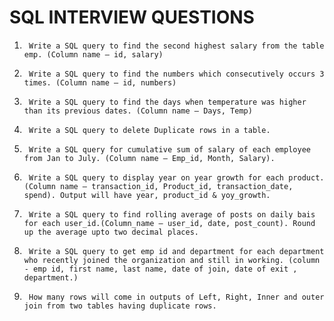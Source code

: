 # SQL INTERVIEW QUESTIONS


1.      Write a SQL query to find the second highest salary from the table emp. (Column name – id, salary)

2.      Write a SQL query to find the numbers which consecutively occurs 3 times. (Column name – id, numbers)

3.      Write a SQL query to find the days when temperature was higher than its previous dates. (Column name – Days, Temp)

4.      Write a SQL query to delete Duplicate rows in a table.

5.      Write a SQL query for cumulative sum of salary of each employee from Jan to July. (Column name – Emp_id, Month, Salary).

6.      Write a SQL query to display year on year growth for each product. (Column name – transaction_id, Product_id, transaction_date, spend). Output will have year, product_id & yoy_growth.

7.      Write a SQL query to find rolling average of posts on daily bais for each user_id.(Column_name – user_id, date, post_count). Round up the average upto two decimal places.

8.      Write a SQL query to get emp id and department for each department who recently joined the organization and still in working. (column - emp id, first name, last name, date of join, date of exit , department.)

9.      How many rows will come in outputs of Left, Right, Inner and outer join from two tables having duplicate rows.
